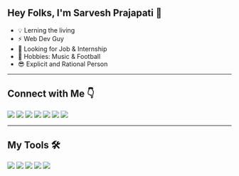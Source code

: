## Hey Folks, I'm Sarvesh Prajapati 👋

* 💡 Lerning the living
* ⚡ Web Dev Guy
* 👀 Looking for Job & Internship
* 🚀 Hobbies: Music & Football
* 😎 Explicit and Rational Person

---

## Connect with Me 👇
[<img src="https://img.icons8.com/material-rounded/49/000000/twitter.png"/>](https://twitter.com/iamthesarvesh)
[<img src="https://img.icons8.com/ios-filled/45/000000/linkedin.png"/>](https://www.linkedin.com/in/sarveshprajapati/)
[<img src="https://img.icons8.com/ios-filled/45/000000/medium-monogram--v1.png"/>](https://thesarveshprajapati.medium.com/)
[<img src="https://img.icons8.com/ios-filled/50/000000/codepen.png"/>](https://codepen.io/sarveshprajapati)
[<img src="https://img.icons8.com/fluent-systems-filled/48/000000/dribbble.png"/>](https://dribbble.com/sarveshprajapati/shots)
[<img src="https://img.icons8.com/ios-filled/50/000000/behance.png"/>](https://www.behance.net/sarveshprajapati)
[<img src="https://img.icons8.com/ios-filled/50/000000/instagram-new.png"/>](https://www.instagram.com/senciblestupid/)

---
## My Tools 🛠
<img src="https://img.icons8.com/ios-filled/50/000000/javascript.png"/>
<img src="https://img.icons8.com/ios-glyphs/50/000000/react.png"/>
<img src="https://img.icons8.com/windows/50/000000/node-js.png"/>
<img src="https://img.icons8.com/ios-filled/50/000000/git.png"/>
<img src="https://img.icons8.com/ios-glyphs/55/000000/github.png"/>

